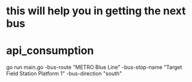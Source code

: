 
# this will help you in getting the next bus 
# api_consumption


go run main.go -bus-route "METRO Blue Line" -bus-stop-name "Target Field Station Platform 1" -bus-direction "south"
